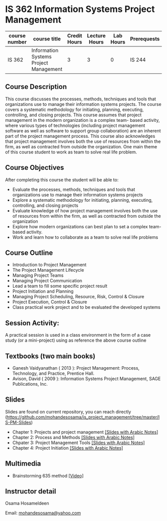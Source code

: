 # IS 362 Information Systems Project Management
| course number | course title | Credit Hours | Lecture Hours | Lab Hours | Prerequests |
|---------------|--------------|--------------|---------------|-----------|-------------|
|IS 362        |Information Systems Project Management|3 |3 |0 | IS 244 |

## Course Description
This course discusses the processes, methods, techniques and tools that organizations use to manage their information systems projects. The course covers a systematic methodology for initiating, planning, executing, controlling, and closing projects. This course assumes that project management in the modern organization is a complex team- based activity, where various types of technologies (including project management software as well as software to support group collaboration) are an inherent part of the project management process. This course also acknowledges that project management involves both the use of resources from within the firm, as well as contracted from outside the organization. One main theme of this course student to work as team to solve real life problem.

## Course Objectives
After completing this course the student will be able to:
* Evaluate the processes, methods, techniques and tools that organizations use to manage their information systems projects
* Explore a systematic methodology for initiating, planning, executing, controlling, and closing projects
* Evaluate knowledge of how project management involves both the use of resources from within the firm, as well as contracted from outside the organization
* Explore how modern organizations can best plan to set a complex team- based activity.
* Work and learn how to collaborate as a team to solve real life problems

## Course Outline
* Introduction to Project Management
* The Project Management Lifecycle
* Managing Project Teams
* Managing Project Communication
* Lead a team to fill some specific project result
* Project Initiation and Planning
* Managing Project Scheduling, Resource, Risk, Control & Closure
* Project Execution, Control & Closure
* Class practical work project and to be evaluated the developed systems

## Session Activity:
A practical session is used in a class environment in the form of a case study (or a mini-project) using as reference the above course outline

## Textbooks (two main books)
* Ganesh Vaidyanathan ( 2013 ): Project Management: Process, Technology, and Practice, Prentice Hall.
* Avison, David ( 2009 ): Information Systems Project Management, SAGE Publications, Inc.

## Slides
Slides are found on current repository, you can reach directly (https://github.com/mohandesosama/is_project_management/tree/master/IS-PM-Slides)
* Chapter 1: Projects and project management [[Slides with Arabic Notes]](https://github.com/mohandesosama/is_project_management/blob/master/Slide%20Notes/chapter%201.pdf)
* Chapter 2: Process and Methods [[Slides with Arabic Notes]](https://github.com/mohandesosama/is_project_management/blob/master/Slide%20Notes/chapter%202.pdf)
* Chpater 3: Project Management Tools [[Slides with Arabic Notes]](https://github.com/mohandesosama/is_project_management/blob/master/Slide%20Notes/chapter%203.pdf)
* Chapter 4: Project Initiation [[Slides with Arabic Notes]](https://github.com/mohandesosama/is_project_management/blob/master/Slide%20Notes/chapter%204.pdf)

## Multimedia
* Brainstorming 635 method [[Video]](https://www.youtube.com/watch?v=TR1i1PPd8ZU)

## Instructor detail
Osama Hosameldeen

Email: mohandesosama@yahoo.com

